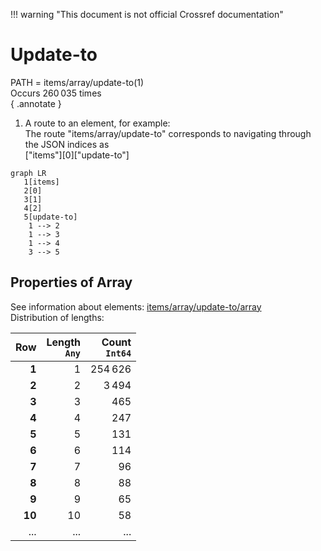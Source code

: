 !!! warning "This document is not official Crossref documentation"
# Update-to
PATH = items/array/update-to(1)  
Occurs 260 035 times  
{ .annotate }

1. A route to an element, for example:  
   The route "items/array/update-to" corresponds to navigating through the JSON indices as  
   ["items"][0]["update-to"]  

```mermaid
graph LR
   1[items]
   2[0]
   3[1]
   4[2]
   5[update-to]
    1 --> 2
    1 --> 3
    1 --> 4
    3 --> 5
```


## Properties of Array
See information about elements: [items/array/update-to/array](array/index.md)  
Distribution of lengths:  

| **Row** | **Length**<br>`Any` | **Count**<br>`Int64` |
|--------:|--------------------:|---------------------:|
| **1**   | 1                   | 254 626              |
| **2**   | 2                   | 3 494                |
| **3**   | 3                   | 465                  |
| **4**   | 4                   | 247                  |
| **5**   | 5                   | 131                  |
| **6**   | 6                   | 114                  |
| **7**   | 7                   | 96                   |
| **8**   | 8                   | 88                   |
| **9**   | 9                   | 65                   |
| **10**  | 10                  | 58                   |
| ... | ... | ... |

